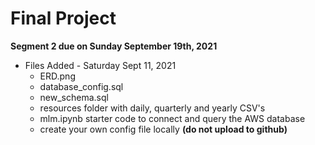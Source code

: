 # Final Project

**Segment 2 due on Sunday September 19th, 2021**

- Files Added - Saturday Sept 11, 2021
  - ERD.png
  - database_config.sql
  - new_schema.sql
  - resources folder with daily, quarterly and yearly CSV's
  - mlm.ipynb starter code to connect and query the AWS database
  - create your own config file locally **(do not upload to github)**
